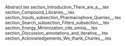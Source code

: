 Abstract.tex
section_Introduction_There_are_a__.tex
section_Compound_Libraries__.tex
section_Inputs_subsection_Pharmacophore_Queries__.tex
section_Search_subsection_Filters_subsection__.tex
section_Energy_Minimization_cite_smina__.tex
section_Discussion_annotations_and_iterative__.tex
section_Acknowledgements_We_thank_Charles__.tex
